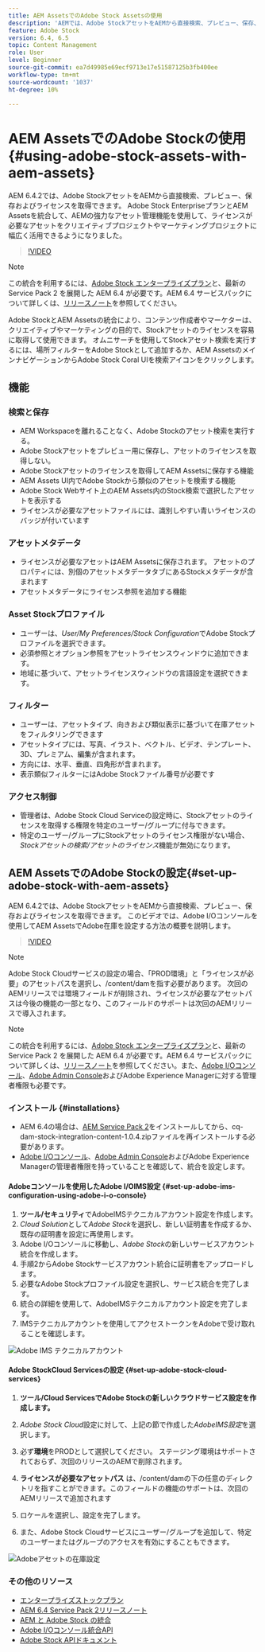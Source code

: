 ```yaml
---
title: AEM AssetsでのAdobe Stock Assetsの使用
description: 'AEMでは、Adobe StockアセットをAEMから直接検索、プレビュー、保存、ライセンスを取得できます。 Adobe Stock EnterpriseプランとAEM Assetsを統合して、AEMの強力なアセット管理機能を使用して、ライセンスが必要なアセットをクリエイティブプロジェクトやマーケティングプロジェクトに幅広く活用できるようになりました。 '
feature: Adobe Stock
version: 6.4, 6.5
topic: Content Management
role: User
level: Beginner
source-git-commit: ea7d49985e69ecf9713e17e51587125b3fb400ee
workflow-type: tm+mt
source-wordcount: '1037'
ht-degree: 10%

---
```



# AEM AssetsでのAdobe Stockの使用{#using-adobe-stock-assets-with-aem-assets}

AEM 6.4.2では、Adobe StockアセットをAEMから直接検索、プレビュー、保存およびライセンスを取得できます。 Adobe Stock EnterpriseプランとAEM Assetsを統合して、AEMの強力なアセット管理機能を使用して、ライセンスが必要なアセットをクリエイティブプロジェクトやマーケティングプロジェクトに幅広く活用できるようになりました。

>[!VIDEO](https://video.tv.adobe.com/v/24678/?quality=12&learn=on)

>[!NOTE]
>
>この統合を利用するには、[Adobe Stock エンタープライズプラン](https://landing.adobe.com/en/na/products/creative-cloud/ctir-4625-stock-for-enterprise/index.html)と、最新の Service Pack 2 を展開した AEM 6.4 が必要です。AEM 6.4 サービスパックについて詳しくは、[リリースノート](https://helpx.adobe.com/jp/experience-manager/6-4/release-notes/sp-release-notes.html)を参照してください。

Adobe StockとAEM Assetsの統合により、コンテンツ作成者やマーケターは、クリエイティブやマーケティングの目的で、Stockアセットのライセンスを容易に取得して使用できます。 オムニサーチを使用してStockアセット検索を実行するには、場所フィルターをAdobe Stockとして追加するか、AEM AssetsのメインナビゲーションからAdobe Stock Coral UIを検索アイコンをクリックします。

## 機能

### 検索と保存

* AEM Workspaceを離れることなく、Adobe Stockのアセット検索を実行する。
* Adobe Stockアセットをプレビュー用に保存し、アセットのライセンスを取得しない。
* Adobe Stockアセットのライセンスを取得してAEM Assetsに保存する機能
* AEM Assets UI内でAdobe Stockから類似のアセットを検索する機能
* Adobe Stock Webサイト上のAEM Assets内のStock検索で選択したアセットを表示する
* ライセンスが必要なアセットファイルには、識別しやすい青いライセンスのバッジが付いています

### アセットメタデータ

* ライセンスが必要なアセットはAEM Assetsに保存されます。 アセットのプロパティには、別個のアセットメタデータタブにあるStockメタデータが含まれます
* アセットメタデータにライセンス参照を追加する機能

### Asset Stockプロファイル

* ユーザーは、*User/My Preferences/Stock Configuration*&#x200B;でAdobe Stockプロファイルを選択できます。
* 必須参照とオプション参照をアセットライセンスウィンドウに追加できます。
* 地域に基づいて、アセットライセンスウィンドウの言語設定を選択できます。

### フィルター

* ユーザーは、アセットタイプ、向きおよび類似表示に基づいて在庫アセットをフィルタリングできます
* アセットタイプには、写真、イラスト、ベクトル、ビデオ、テンプレート、3D、プレミアム、編集が含まれます。
* 方向には、水平、垂直、四角形が含まれます。
* 表示類似フィルターにはAdobe Stockファイル番号が必要です

### アクセス制御

* 管理者は、Adobe Stock Cloud Serviceの設定時に、Stockアセットのライセンスを取得する権限を特定のユーザー/グループに付与できます。
* 特定のユーザー/グループにStockアセットのライセンス権限がない場合、*Stockアセットの検索/アセットのライセンス*&#x200B;機能が無効になります。

## AEM AssetsでのAdobe Stockの設定{#set-up-adobe-stock-with-aem-assets}

AEM 6.4.2では、Adobe StockアセットをAEMから直接検索、プレビュー、保存およびライセンスを取得できます。 このビデオでは、Adobe I/Oコンソールを使用してAEM AssetsでAdobe在庫を設定する方法の概要を説明します。

>[!VIDEO](https://video.tv.adobe.com/v/25043/?quality=12&learn=on)

>[!NOTE]
>
>Adobe Stock Cloudサービスの設定の場合、「PROD環境」と「ライセンスが必要」のアセットパスを選択し、/content/damを指す必要があります。 次回のAEMリリースでは環境フィールドが削除され、ライセンスが必要なアセットパスは今後の機能の一部となり、このフィールドのサポートは次回のAEMリリースで導入されます。

>[!NOTE]
>
>この統合を利用するには、[Adobe Stock エンタープライズプラン](https://landing.adobe.com/en/na/products/creative-cloud/ctir-4625-stock-for-enterprise/index.html)と、最新の Service Pack 2 を展開した AEM 6.4 が必要です。[](https://experience.adobe.com/#/downloads/content/software-distribution/en/aem.html?fulltext=AEM*+6*+4*+Service*+Pack*&amp;2_group.propertyvalues.property=.%2Fjcr%3Acontent%2Fmetadata%2Fdc%3Aversion&amp;2_group.propertyvalues.operation=equals&amp;2_group.propertyvalues.0_values=target-version%3Aem%2F6-4&amp;3_group.propertyvalues.property.property=.%2Fjcr%3Acontent%2Fmetadata%2Fdc%3AsoftwareType&amp;3_group.propertyvalues.operation=equals&amp;3_group.propertyvalues.0_values=software-type%3Aservice-and-cumulative-fix&amp;orderby=%40jcr%3Acontent%2Fdc%3Atitleorderby.sort=asc&amp;layout=list&amp;p.offset=0&amp;p.limit=24)AEM 6.4 サービスパックについて詳しくは、[リリースノート](https://helpx.adobe.com/experience-manager/6-4/release-notes/sp-release-notes.html)を参照してください。また、[Adobe I/Oコンソール](https://console.adobe.io/)、[Adobe Admin Console](https://adminconsole.adobe.com/)およびAdobe Experience Managerに対する管理者権限も必要です。

### インストール {#installations}

* AEM 6.4の場合は、[AEM Service Pack 2](https://experience.adobe.com/#/downloads/content/software-distribution/en/aem.html?fulltext=AEM*+6*+4*+Service*+Pack*&amp;2_group.propertyvalues.property=.%2Fjcr%3Acontent%2Fmetadata%2Fdc%3Aversion&amp;2_group.propertyvalues.operation=equals&amp;2_group.propertyvalues.0_values=target-version%3Aem%2F6-4&amp;3_group.propertyvalues.property.property=.%2Fjcr%3Acontent%2Fmetadata%2Fdc%3AsoftwareType&amp;3_group.propertyvalues.operation=equals&amp;3_group.propertyvalues.0_values=software-type%3Aservice-and-cumulative-fix&amp;orderby=%40jcr%3Acontent%2Fdc%3Atitleorderby.sort=asc&amp;layout=list&amp;p.offset=0&amp;p.limit=24)をインストールしてから、cq-dam-stock-integration-content-1.0.4.zipファイルを再インストールする必要があります。
* [Adobe I/Oコンソール](https://console.adobe.io/)、[Adobe Admin Console](https://adminconsole.adobe.com/)およびAdobe Experience Managerの管理者権限を持っていることを確認して、統合を設定します。

#### Adobeコンソールを使用したAdobe I/OIMS設定 {#set-up-adobe-ims-configuration-using-adobe-i-o-console}

1. **ツール/セキュリティ**&#x200B;でAdobeIMSテクニカルアカウント設定を作成します。
2. *Cloud Solution*&#x200B;として&#x200B;*Adobe Stock*&#x200B;を選択し、新しい証明書を作成するか、既存の証明書を設定に再使用します。
3. Adobe I/Oコンソールに移動し、*Adobe Stock*&#x200B;の新しいサービスアカウント統合を作成します。
4. 手順2からAdobe Stockサービスアカウント統合に証明書をアップロードします。
5. 必要なAdobe Stockプロファイル設定を選択し、サービス統合を完了します。
6. 統合の詳細を使用して、AdobeIMSテクニカルアカウント設定を完了します。
7. IMSテクニカルアカウントを使用してアクセストークンをAdobeで受け取れることを確認します。

![Adobe IMS テクニカルアカウント](assets/screen_shot_2018-10-22at12219pm.png)

#### Adobe StockCloud Servicesの設定 {#set-up-adobe-stock-cloud-services}

1. **ツール/Cloud ServicesでAdobe Stockの新しいクラウドサービス設定を作成します。**
2. *Adobe Stock Cloud*&#x200B;設定に対して、上記の節で作成した&#x200B;*AdobeIMS設定*&#x200B;を選択します。

3. 必ず&#x200B;**環境**&#x200B;をPRODとして選択してください。 ステージング環境はサポートされておらず、次回のリリースのAEMで削除されます。
4. **ライセンスが必要なアセットパス** は、/content/damの下の任意のディレクトリを指すことができます。このフィールドの機能のサポートは、次回のAEMリリースで追加されます
5. ロケールを選択し、設定を完了します。
6. また、Adobe Stock Cloudサービスにユーザー/グループを追加して、特定のユーザーまたはグループのアクセスを有効にすることもできます。

![Adobeアセットの在庫設定](assets/screen_shot_2018-10-22at12425pm.png)

### その他のリソース

* [エンタープライズストックプラン](https://landing.adobe.com/en/na/products/creative-cloud/ctir-4625-stock-for-enterprise/index.html)
* [AEM 6.4 Service Pack 2リリースノート](https://experienceleague.adobe.com/docs/experience-manager-64/release-notes/sp-release-notes.html?lang=en)
* [AEM と Adobe Stock の統合](https://experienceleague.adobe.com/docs/experience-manager-65/assets/using/aem-assets-adobe-stock.html)
* [Adobe I/Oコンソール統合API](https://www.adobe.io/apis/cloudplatform/console/authentication/gettingstarted.html)
* [Adobe Stock APIドキュメント](https://www.adobe.io/apis/creativecloud/stock/docs.html)
